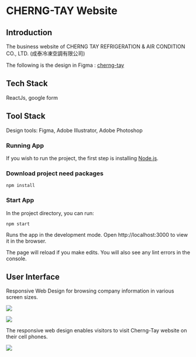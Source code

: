 # CHERNG-TAY Website
## Introduction
The business website of CHERNG TAY REFRIGERATION & AIR CONDITION CO., LTD. (成泰冷凍空調有限公司)

The following is the design in Figma : [cherng-tay](https://www.figma.com/file/qI1ayJzkn99NZxL3dW3Gkq/cherng-tay?node-id=0%3A1)

## Tech Stack
ReactJs, google form

## Tool Stack
Design tools: Figma, Adobe Illustrator, Adobe Photoshop

### Running App
If you wish to run the project, the first step is installing [Node.js](https://https//nodejs.org/en/).

### Download project need packages
```
npm install
```
### Start App
In the project directory, you can run:
```
npm start
```
Runs the app in the development mode. Open http://localhost:3000 to view it in the browser.

The page will reload if you make edits. You will also see any lint errors in the console.

## User Interface
Responsive Web Design for browsing company information in various screen sizes.

![](https://i.imgur.com/tFO3AuW.png)

![](https://i.imgur.com/Uvdn286.png)


The responsive web design enables visitors to visit Cherng-Tay website on their cell phones.

![](https://i.imgur.com/3Vmyfrn.png)
